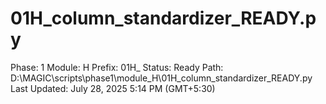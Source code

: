 # 01H_column_standardizer_READY.py

Phase: 1
Module: H
Prefix: 01H_
Status: Ready
Path: D:\MAGIC\scripts\phase1\module_H\01H_column_standardizer_READY.py
Last Updated: July 28, 2025 5:14 PM (GMT+5:30)
